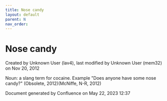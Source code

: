```yaml
---
title: Nose candy
layout: default
parent: N
nav_order:
---
```


# Nose candy

Created by  Unknown User (lav4), last modified by  Unknown User (mem32) on Nov 20, 2012

Noun: a slang term for cocaine. Example &quot;Does anyone have some nose candy?&quot; (Obsolete, 2012)(McNiffe, N-R, 2012)

Document generated by Confluence on May 22, 2023 12:37


